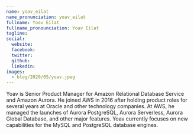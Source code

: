 ```yaml
---
name: yoav_eilat
name_pronunciation: yoav_eilat
fullname: Yoav Eilat
fullname_pronounciation: Yoav Eilat
tagline: 
social:
  website: 
  facebook:
  twitter: 
  github: 
  linkedin: 
images:
  - blog/2020/05/yoav.jpeg
---
```


Yoav is Senior Product Manager for Amazon Relational Database Service and Amazon Aurora. He joined AWS in 2016 after holding product roles for several years at Oracle and other technology companies. At AWS, he managed the launches of Aurora PostgreSQL, Aurora Serverless, Aurora Global Database, and other major features. Yoav currently focuses on new capabilities for the MySQL and PostgreSQL database engines.